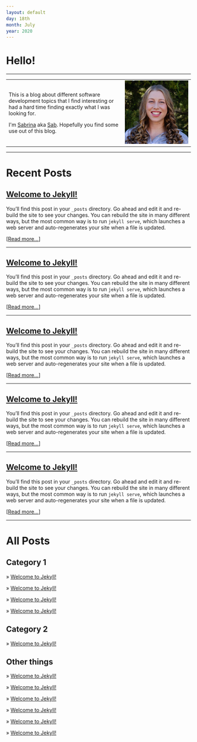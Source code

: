 ```yaml
---
layout: default
day: 18th
month: July
year: 2020
---
```


<div class="index_titles">

# Hello!

---

<div class="intro-table">
<table>
<tr>
<td>
<p>
This is a blog about different software development topics that I find interesting or had a hard time finding exactly what I was looking for.
</p>

I'm [Sabrina](about.md) aka [Sab](about.md).
Hopefully you find some use out of this blog.

</td>
<td>
<a href="/about/"><img class="intro-me" src="/assets/me.jpg" alt="Me"/>
</td>
</tr>
</table>
</div>

<span class="big-rule">
<hr/>
</span>

# Recent Posts

<div class="backing">
<div class="post-preview-10">

## [Welcome to Jekyll!](2020/07/17/welcom-to-jekyll/)

<div class="post-preview-30">

You’ll find this post in your `_posts` directory. Go ahead and edit it and re-build the site to see your changes. You can rebuild the site in many different ways, but the most common way is to run `jekyll serve`, which launches a web server and auto-regenerates your site when a file is updated.

[[Read more...](2020/07/17/welcom-to-jekyll/)]

</div>
</div>
</div>

---

<div class="backing">
<div class="post-preview-10">

## [Welcome to Jekyll!](2020/07/17/welcom-to-jekyll/)

<div class="post-preview-30">

You’ll find this post in your `_posts` directory. Go ahead and edit it and re-build the site to see your changes. You can rebuild the site in many different ways, but the most common way is to run `jekyll serve`, which launches a web server and auto-regenerates your site when a file is updated.

[[Read more...](2020/07/17/welcom-to-jekyll/)]

</div>
</div>
</div>

---

<div class="backing">
<div class="post-preview-10">

## [Welcome to Jekyll!](2020/07/17/welcom-to-jekyll/)

<div class="post-preview-30">

You’ll find this post in your `_posts` directory. Go ahead and edit it and re-build the site to see your changes. You can rebuild the site in many different ways, but the most common way is to run `jekyll serve`, which launches a web server and auto-regenerates your site when a file is updated.

[[Read more...](2020/07/17/welcom-to-jekyll/)]

</div>
</div>
</div>

---

<div class="backing">
<div class="post-preview-10">

## [Welcome to Jekyll!](2020/07/17/welcom-to-jekyll/)

<div class="post-preview-30">

You’ll find this post in your `_posts` directory. Go ahead and edit it and re-build the site to see your changes. You can rebuild the site in many different ways, but the most common way is to run `jekyll serve`, which launches a web server and auto-regenerates your site when a file is updated.

[[Read more...](2020/07/17/welcom-to-jekyll/)]

</div>
</div>
</div>

---

<div class="backing">
<div class="post-preview-10">

## [Welcome to Jekyll!](2020/07/17/welcom-to-jekyll/)

<div class="post-preview-30">

You’ll find this post in your `_posts` directory. Go ahead and edit it and re-build the site to see your changes. You can rebuild the site in many different ways, but the most common way is to run `jekyll serve`, which launches a web server and auto-regenerates your site when a file is updated.

[[Read more...](2020/07/17/welcom-to-jekyll/)]

</div>
</div>
</div>


<span class="big-rule">
<hr/>
</span>

# All Posts

## Category 1

<div class="post-preview-30">

» [Welcome to Jekyll!](2020/07/17/welcom-to-jekyll/)

» [Welcome to Jekyll!](2020/07/17/welcom-to-jekyll/)

» [Welcome to Jekyll!](2020/07/17/welcom-to-jekyll/)

» [Welcome to Jekyll!](2020/07/17/welcom-to-jekyll/)

</div>

## Category 2

<div class="post-preview-30">

» [Welcome to Jekyll!](2020/07/17/welcom-to-jekyll/)

</div>

## Other things

<div class="post-preview-30">

» [Welcome to Jekyll!](2020/07/17/welcom-to-jekyll/)

» [Welcome to Jekyll!](2020/07/17/welcom-to-jekyll/)

» [Welcome to Jekyll!](2020/07/17/welcom-to-jekyll/)

» [Welcome to Jekyll!](2020/07/17/welcom-to-jekyll/)

» [Welcome to Jekyll!](2020/07/17/welcom-to-jekyll/)

» [Welcome to Jekyll!](2020/07/17/welcom-to-jekyll/)

</div>
